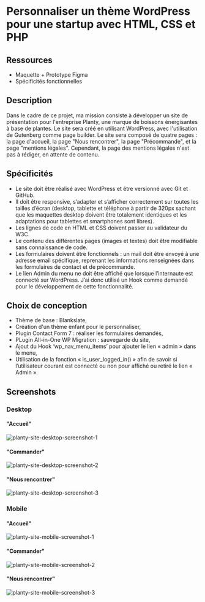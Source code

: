 # Personnaliser un thème WordPress pour une startup avec HTML, CSS et PHP



## Ressources
- Maquette + Prototype Figma
- Spécificités fonctionnelles
## Description
Dans le cadre de ce projet, ma mission consiste à développer un site de présentation pour l'entreprise Planty, une marque de boissons énergisantes à base de plantes. Le site sera créé en utilisant WordPress, avec l'utilisation de Gutenberg comme page builder. Le site sera composé de  quatre pages : la page d'accueil, la page "Nous rencontrer", la page "Précommande", et la page "mentions légales". Cependant, la page des mentions légales n'est pas à rédiger, en attente de contenu.



## Spécificités
- Le site doit être réalisé avec WordPress et être versionné avec Git et GitHub.
- Il doit être responsive, s’adapter et s’afficher correctement sur toutes les tailles d’écran (desktop, tablette et téléphone à partir de 320px sachant que les maquettes desktop doivent être totalement identiques et les adaptations pour tablettes et smartphones sont libres).
- Les lignes de code en HTML et CSS doivent passer au validateur du W3C.
- Le contenu des différentes pages (images et textes) doit être modifiable sans connaissance de code.
- Les formulaires doivent être fonctionnels : un mail doit être envoyé à une adresse email spécifique, reprenant les informations renseignées dans les formulaires de contact et de précommande. 
- Le lien Admin du menu ne doit être affiché que lorsque l’internaute est connecté sur WordPress. J’ai donc utilisé un Hook comme demandé pour le développement de cette fonctionnalité.

## Choix de conception
- Thème de base : Blankslate,
- Création d'un thème enfant pour le personnaliser,
- Plugin Contact Form 7 : réaliser les formulaires demandés,
- PLugin All-in-One WP Migration : sauvegarde du site,
- Ajout du Hook ‘wp_nav_menu_items’ pour ajouter le lien « admin » dans le menu,
- Utilisation de la fonction « is_user_logged_in() » afin de savoir si l’utilisateur courant est connecté ou non pour affiché ou retiré le lien « Admin ».

## Screenshots

### Desktop 
#### "Accueil"
![planty-site-desktop-screenshot-1](https://github.com/JCRzc/Booki/assets/131395254/1cd8daad-8853-43c6-b47c-8079c0ba8cba)
#### "Commander"
![planty-site-desktop-screenshot-2](https://github.com/JCRzc/Booki/assets/131395254/9d975ad2-55e7-45fe-bfa1-13e34f331231)
#### "Nous rencontrer"
![planty-site-desktop-screenshot-3](https://github.com/JCRzc/Booki/assets/131395254/86c8bd6b-820b-449d-aa3a-64a346b6e4de)

### Mobile
#### "Accueil"
![planty-site-mobile-screenshot-1](https://github.com/JCRzc/Booki/assets/131395254/6f1eb665-9d4d-428e-a608-ca427db32e77) 
#### "Commander"
![planty-site-mobile-screenshot-2](https://github.com/JCRzc/Booki/assets/131395254/571d087b-f918-4909-ba53-a45f237ab950) 
#### "Nous rencontrer"
![planty-site-mobile-screenshot-3](https://github.com/JCRzc/Booki/assets/131395254/f293093b-5f83-44c3-bf7b-5eaa2175a182)


